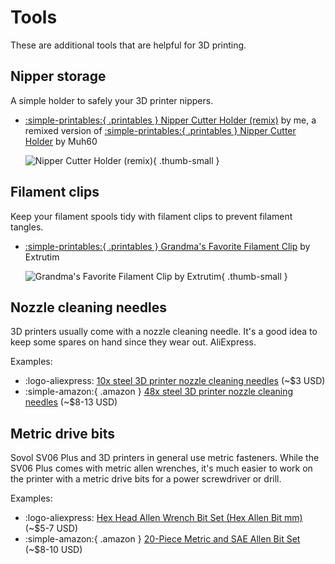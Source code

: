 # Tools

These are additional tools that are helpful for 3D printing.

## Nipper storage

A simple holder to safely your 3D printer nippers.

* [:simple-printables:{ .printables } Nipper Cutter Holder (remix)][nipper-holder-remix] by me,
  a remixed version of
  [:simple-printables:{ .printables } Nipper Cutter Holder][nipper-holder-original] by Muh60

    ![Nipper Cutter Holder (remix)][photo-nipper-holder-remix]{ .thumb-small }

## Filament clips

Keep your filament spools tidy with filament clips to prevent filament tangles.

* [:simple-printables:{ .printables } Grandma's Favorite Filament Clip][filament-clip] by Extrutim

    ![Grandma's Favorite Filament Clip by Extrutim][photo-filament-clip]{ .thumb-small }

## Nozzle cleaning needles

3D printers usually come with a nozzle cleaning needle. It's a good idea to keep
some spares on hand since they wear out.
AliExpress.

Examples:

* :logo-aliexpress: [10x steel 3D printer nozzle cleaning needles][cleaning-needles-aliexpress] (~$3 USD)
* :simple-amazon:{ .amazon } [48x steel 3D printer nozzle cleaning needles][cleaning-needles-amazon] (~$8-13 USD)

## Metric drive bits

Sovol SV06 Plus and 3D printers in general use metric fasteners. While the SV06
Plus comes with metric allen wrenches, it's much easier to work on the printer
with a metric drive bits for a power screwdriver or drill.

Examples:

* :logo-aliexpress: [Hex Head Allen Wrench Bit Set (Hex Allen Bit mm)][metric-bits-aliexpress] (~$5-7 USD)
* :simple-amazon:{ .amazon } [20-Piece Metric and SAE Allen Bit Set][metric-bits-amazon] (~$8-10 USD)


[cleaning-needles-aliexpress]: https://www.aliexpress.com/item/3256805215360099.html?skuId=12000032913686257
[cleaning-needles-amazon]: https://amazon.com/dp/B09XX76K6B/
[filament-clip]: https://www.printables.com/model/24371-grandmas-favorite-filament-clip
[metric-bits-aliexpress]: https://www.aliexpress.com/item/3256806047000890.html?skuId=12000036395215372
[metric-bits-amazon]: https://amazon.com/dp/B09GVFQPMT/
[nipper-holder-original]: https://www.printables.com/model/575171-nipper-cutter-holder
[nipper-holder-remix]: https://www.printables.com/model/664520
[photo-filament-clip]: https://media.printables.com/media/prints/24371/images/3205709_9cfabb81-ee64-490a-9b02-eda5e45f5cd0/thumbs/inside/1280x960/png/title.webp
[photo-nipper-holder-remix]: https://raw.githubusercontent.com/smkent/monoscad/main/tweaks/nipper-holder/images/publish/photo1.jpg
